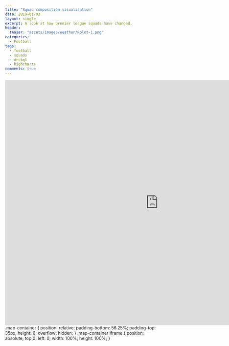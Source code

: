 ```yaml
---
title: "Squad composition visualisation"
date: 2019-01-03
layout: single
excerpt: A look at how premier league squads have changed.
header:
  teaser: "assets/images/weather/Rplot-1.png"
categories:
  - Football
tags:
  - football
  - squads
  - deckgl
  - highcharts
comments: true
---
```

<div class="map-container">
  <iframe src="https://markclare1992.xyz/shiny/Shiny.Apps/squad-app/" width="1000px" height="800px" frameborder="0" id="squad-iframe" allowfullscreen></iframe>
</div>
.map-container {
    position: relative;
    padding-bottom: 56.25%;
    padding-top: 35px;
    height: 0;
    overflow: hidden;
}  
.map-container iframe {
    position: absolute;
    top:0;
    left: 0;
    width: 100%;
    height: 100%;
}
